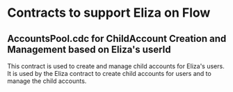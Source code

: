 # Contracts to support Eliza on Flow

## AccountsPool.cdc for ChildAccount Creation and Management based on Eliza's userId

This contract is used to create and manage child accounts for Eliza's users.
It is used by the Eliza contract to create child accounts for users and to manage the child accounts.
